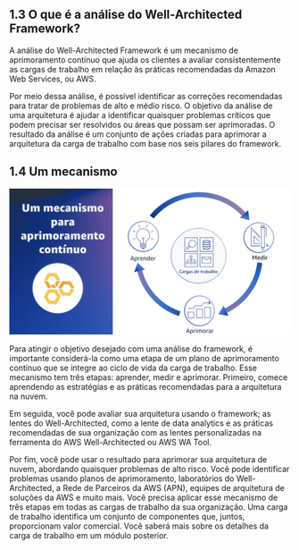 ## 1.3 O que é a análise do Well-Architected Framework?

A análise do Well-Architected Framework é um mecanismo de aprimoramento contínuo que ajuda os clientes a avaliar consistentemente as cargas de trabalho em relação às práticas recomendadas da Amazon Web Services, ou AWS.

Por meio dessa análise, é possível identificar as correções recomendadas para tratar de problemas de alto e médio risco. O objetivo da análise de uma arquitetura é ajudar a identificar quaisquer problemas críticos que podem precisar ser resolvidos ou áreas que possam ser aprimoradas. O resultado da análise é um conjunto de ações criadas para aprimorar a arquitetura da carga de trabalho com base nos seis pilares do framework.


## 1.4 Um mecanismo

![alt text](image.png)

Para atingir o objetivo desejado com uma análise do framework, é importante considerá-la como uma etapa de um plano de aprimoramento contínuo que se integre ao ciclo de vida da carga de trabalho. Esse mecanismo tem três etapas: aprender, medir e aprimorar. Primeiro, comece aprendendo as estratégias e as práticas recomendadas para a arquitetura na nuvem.

Em seguida, você pode avaliar sua arquitetura usando o framework; as lentes do Well-Architected, como a lente de data analytics e as práticas recomendadas de sua organização com as lentes personalizadas na ferramenta do AWS Well-Architected ou AWS WA Tool.

Por fim, você pode usar o resultado para aprimorar sua arquitetura de nuvem, abordando quaisquer problemas de alto risco. Você pode identificar problemas usando planos de aprimoramento, laboratórios do Well-Architected, a Rede de Parceiros da AWS (APN), equipes de arquitetura de soluções da AWS e muito mais. Você precisa aplicar esse mecanismo de três etapas em todas as cargas de trabalho da sua organização. Uma carga de trabalho identifica um conjunto de componentes que, juntos, proporcionam valor comercial. Você saberá mais sobre os detalhes da carga de trabalho em um módulo posterior.

